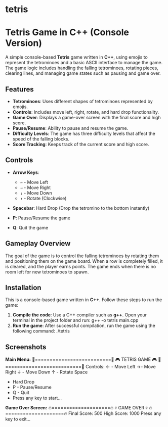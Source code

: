 # tetris
# Tetris Game in C++ (Console Version)

A simple console-based **Tetris** game written in **C++**, using emojis to represent the tetrominoes and a basic ASCII interface to manage the game. The game logic includes handling the falling tetrominoes, rotating pieces, clearing lines, and managing game states such as pausing and game over.

## Features
- **Tetrominoes**: Uses different shapes of tetrominoes represented by emojis.
- **Controls**: Includes move left, right, rotate, and hard drop functionality.
- **Game Over**: Displays a game-over screen with the final score and high score.
- **Pause/Resume**: Ability to pause and resume the game.
- **Difficulty Levels**: The game has three difficulty levels that affect the speed of the falling blocks.
- **Score Tracking**: Keeps track of the current score and high score.

## Controls
- **Arrow Keys**:  
  - `←` - Move Left  
  - `→` - Move Right  
  - `↓` - Move Down  
  - `↑` - Rotate (Clockwise)
  
- **Spacebar**: Hard Drop (Drop the tetromino to the bottom instantly)
- **P**: Pause/Resume the game
- **Q**: Quit the game

## Gameplay Overview
The goal of the game is to control the falling tetrominoes by rotating them and positioning them on the game board. When a row is completely filled, it is cleared, and the player earns points. The game ends when there is no room left for new tetrominoes to spawn.

## Installation
This is a console-based game written in **C++**. Follow these steps to run the game:



1. **Compile the code**:
Use a C++ compiler such as **g++**. Open your terminal in the project folder and run:
g++ -o tetris main.cpp
2. **Run the game**:
After successful compilation, run the game using the following command:
./tetris
## Screenshots
**Main Menu:**
🧱==========================🧱 
      🎮 TETRIS GAME 🎮
🧱==========================🧱 
Controls: 
← - Move Left
→- Move Right 
↓ - Move Down 
↑ - Rotate Space 
- Hard Drop
- P - Pause/Resume
- Q - Quit
- Press any key to start...



**Game Over Screen:**
🔥====================🔥 
    💀 GAME OVER 💀
🔥====================🔥 
Final Score: 500 
High Score: 1000 
Press any key to exit...
